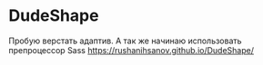 # DudeShape
Пробую верстать адаптив. А так же начинаю использовать препроцессор Sass
https://rushanihsanov.github.io/DudeShape/
